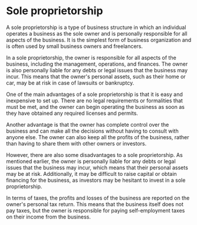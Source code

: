 # Sole proprietorship

A sole proprietorship is a type of business structure in which an individual operates a business as the sole owner and is personally responsible for all aspects of the business. It is the simplest form of business organization and is often used by small business owners and freelancers.

In a sole proprietorship, the owner is responsible for all aspects of the business, including the management, operations, and finances. The owner is also personally liable for any debts or legal issues that the business may incur. This means that the owner's personal assets, such as their home or car, may be at risk in case of lawsuits or bankruptcy.

One of the main advantages of a sole proprietorship is that it is easy and inexpensive to set up. There are no legal requirements or formalities that must be met, and the owner can begin operating the business as soon as they have obtained any required licenses and permits.

Another advantage is that the owner has complete control over the business and can make all the decisions without having to consult with anyone else. The owner can also keep all the profits of the business, rather than having to share them with other owners or investors.

However, there are also some disadvantages to a sole proprietorship. As mentioned earlier, the owner is personally liable for any debts or legal issues that the business may incur, which means that their personal assets may be at risk. Additionally, it may be difficult to raise capital or obtain financing for the business, as investors may be hesitant to invest in a sole proprietorship.

In terms of taxes, the profits and losses of the business are reported on the owner's personal tax return. This means that the business itself does not pay taxes, but the owner is responsible for paying self-employment taxes on their income from the business.